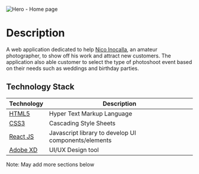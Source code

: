 ![Hero - Home page](https://user-images.githubusercontent.com/43891568/126047255-a85ba3cb-b71c-4de9-81fd-4cf650dfb92d.png)

# Description
A web application dedicated to help [Nico Inocalla](https://www.instagram.com/inocalla.ruinico/?hl=en), an amateur photographer, to show off his work and attract new customers. The application also able customer to select the type of photoshoot event based on their needs such as weddings and birthday parties. 

## Technology Stack

| Technology | Description |
| --- | --- |
| [HTML5](https://developer.mozilla.org/en-US/docs/Web/Guide/HTML/HTML5) | Hyper Text Markup Language |
| [CSS3](https://developer.mozilla.org/en-US/docs/Web/CSS) | Cascading Style Sheets |
| [React JS](https://reactjs.org/) | Javascript library to develop UI components/elements |
| [Adobe XD](https://www.adobe.com/ca/products/xd.html) | UI/UX Design tool |


Note: May add more sections below
